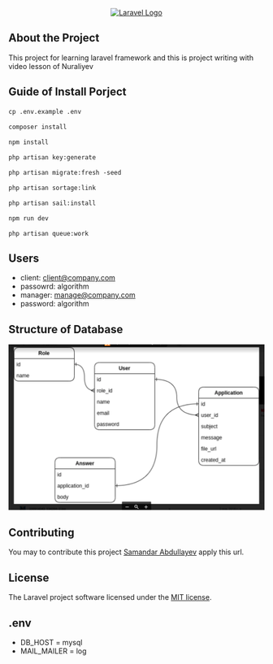 <p align="center"><a href="https://laravel.com" target="_blank"><img src="https://raw.githubusercontent.com/laravel/art/master/logo-lockup/5%20SVG/2%20CMYK/1%20Full%20Color/laravel-logolockup-cmyk-red.svg" width="400" alt="Laravel Logo"></a></p>


## About the Project

This project for learning laravel framework and this is project writing with video lesson of Nuraliyev

## Guide of Install Porject 


``` 
cp .env.example .env
```
``` 
composer install 
```
``` 
npm install 
```
``` 
php artisan key:generate
```
``` 
php artisan migrate:fresh -seed
```
``` 
php artisan sortage:link
```
``` 
php artisan sail:install
```
``` 
npm run dev
```
``` 
php artisan queue:work
```

## Users
- client: client@company.com 
- passowrd: algorithm
- manager: manage@company.com
- password: algorithm

## Structure of Database
![alt text](img.png)

## Contributing
You may to contribute this project [Samandar Abdullayev](https://github.com/xkas01/laravel_starter) apply this url.

## License

The Laravel project software licensed under the [MIT license](https://opensource.org/licenses/MIT).

## .env
- DB_HOST = mysql
- MAIL_MAILER = log
